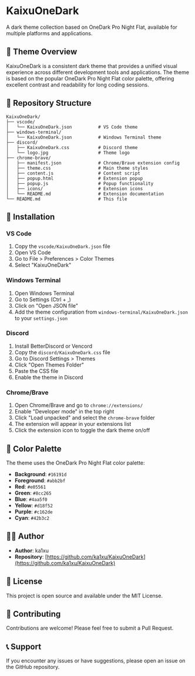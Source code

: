 # KaixuOneDark

A dark theme collection based on OneDark Pro Night Flat, available for multiple platforms and applications.

## 🎨 Theme Overview

KaixuOneDark is a consistent dark theme that provides a unified visual experience across different development tools and applications. The theme is based on the popular OneDark Pro Night Flat color palette, offering excellent contrast and readability for long coding sessions.

## 📁 Repository Structure

```
KaixuOneDark/
├── vscode/
│   └── KaixuOneDark.json          # VS Code theme
├── windows-terminal/
│   └── KaixuOneDark.json          # Windows Terminal theme
├── discord/
│   ├── KaixuOneDark.css           # Discord theme
│   └── logo.jpg                   # Theme logo
├── chrome-brave/
│   ├── manifest.json              # Chrome/Brave extension config
│   ├── theme.css                  # Main theme styles
│   ├── content.js                 # Content script
│   ├── popup.html                 # Extension popup
│   ├── popup.js                   # Popup functionality
│   ├── icons/                     # Extension icons
│   └── README.md                  # Extension documentation
└── README.md                      # This file
```

## 🚀 Installation

### VS Code
1. Copy the `vscode/KaixuOneDark.json` file
2. Open VS Code
3. Go to File > Preferences > Color Themes
4. Select "KaixuOneDark"

### Windows Terminal
1. Open Windows Terminal
2. Go to Settings (Ctrl + ,)
3. Click on "Open JSON file"
4. Add the theme configuration from `windows-terminal/KaixuOneDark.json` to your `settings.json`

### Discord
1. Install BetterDiscord or Vencord
2. Copy the `discord/KaixuOneDark.css` file
3. Go to Discord Settings > Themes
4. Click "Open Themes Folder"
5. Paste the CSS file
6. Enable the theme in Discord

### Chrome/Brave
1. Open Chrome/Brave and go to `chrome://extensions/`
2. Enable "Developer mode" in the top right
3. Click "Load unpacked" and select the `chrome-brave` folder
4. The extension will appear in your extensions list
5. Click the extension icon to toggle the dark theme on/off

## 🎯 Color Palette

The theme uses the OneDark Pro Night Flat color palette:

- **Background**: `#16191d`
- **Foreground**: `#abb2bf`
- **Red**: `#e05561`
- **Green**: `#8cc265`
- **Blue**: `#4aa5f0`
- **Yellow**: `#d18f52`
- **Purple**: `#c162de`
- **Cyan**: `#42b3c2`

## 👨‍💻 Author

- **Author**: ka1xu
- **Repository**: [https://github.com/ka1xu/KaixuOneDark](https://github.com/ka1xu/KaixuOneDark)

## 📄 License

This project is open source and available under the MIT License.

## 🤝 Contributing

Contributions are welcome! Please feel free to submit a Pull Request.

## 📞 Support

If you encounter any issues or have suggestions, please open an issue on the GitHub repository.
